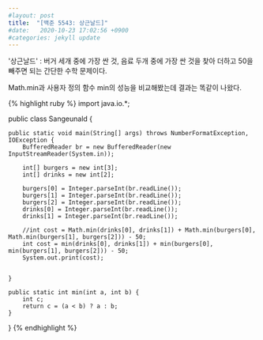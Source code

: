 ```yaml
---
#layout: post
title:  "[백준 5543: 상근날드]"
#date:   2020-10-23 17:02:56 +0900
#categories: jekyll update
---
```


'상근날드' : 버거 세개 중에 가장 싼 것, 음료 두개 중에 가장 싼 것을 찾아 더하고 50을 빼주면 되는 간단한 수학 문제이다.

Math.min과 사용자 정의 함수 min의 성능을 비교해봤는데 결과는 똑같이 나왔다.


{% highlight ruby %}
import java.io.*;

public class Sangeunald {

	public static void main(String[] args) throws NumberFormatException, IOException {
		BufferedReader br = new BufferedReader(new InputStreamReader(System.in));
		
		int[] burgers = new int[3];
		int[] drinks = new int[2];
		
		burgers[0] = Integer.parseInt(br.readLine());
		burgers[1] = Integer.parseInt(br.readLine());
		burgers[2] = Integer.parseInt(br.readLine());
		drinks[0] = Integer.parseInt(br.readLine());
		drinks[1] = Integer.parseInt(br.readLine());
		
		//int cost = Math.min(drinks[0], drinks[1]) + Math.min(burgers[0], Math.min(burgers[1], burgers[2])) - 50;
		int cost = min(drinks[0], drinks[1]) + min(burgers[0], min(burgers[1], burgers[2])) - 50;
		System.out.print(cost);
		

	}
	
	public static int min(int a, int b) {
		int c;
		return c = (a < b) ? a : b;
	}

}
{% endhighlight %}